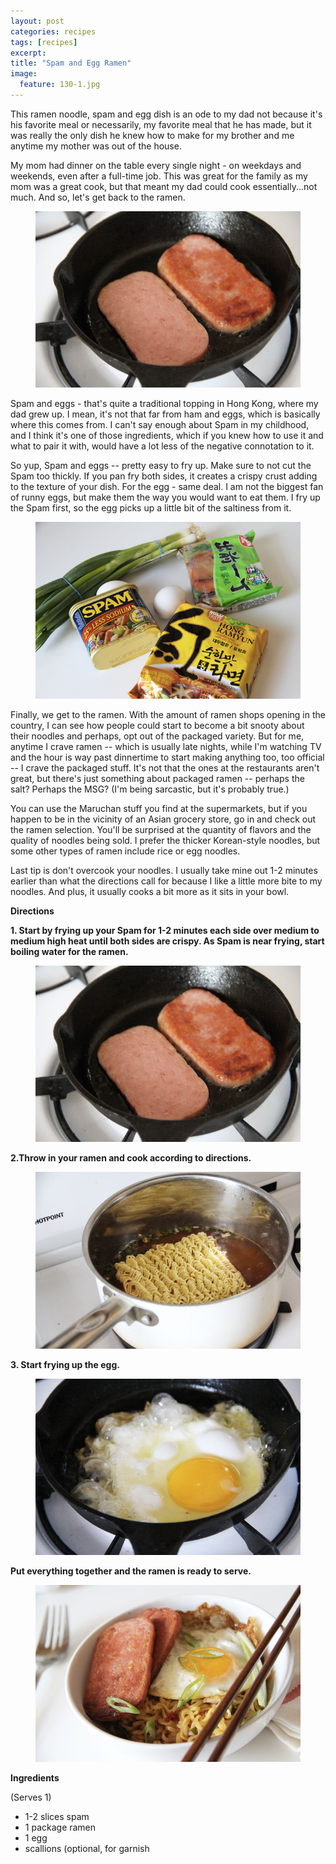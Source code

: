 ```yaml
---
layout: post
categories: recipes
tags: [recipes]
excerpt: 
title: "Spam and Egg Ramen"
image:
  feature: 130-1.jpg
---
```


This ramen noodle, spam and egg dish is an ode to my dad not because it's his favorite meal or necessarily, my favorite meal that he has made, but it was really the only dish he knew how to make for my brother and me anytime my mother was out of the house.

My mom had dinner on the table every single night - on weekdays and weekends, even after a full-time job.  This was great for the family as my mom was a great cook, but that meant my dad could cook essentially...not much.  And so, let's get back to the ramen.

<figure> <img src='/images/130-4.jpg'> </figure>

Spam and eggs - that's quite a traditional topping in Hong Kong, where my dad grew up.  I mean, it's not that far from ham and eggs, which is basically where this comes from.  I can't say enough about Spam in my childhood, and I think it's one of those ingredients, which if you knew how to use it and what to pair it with, would have a lot less of the negative connotation to it.

So yup, Spam and eggs -- pretty easy to fry up.  Make sure to not cut the Spam too thickly.  If you pan fry both sides, it creates a crispy crust adding to the texture of your dish.  For the egg - same deal.  I am not the biggest fan of runny eggs, but make them the way you would want to eat them.  I fry up the Spam first, so the egg picks up a little bit of the saltiness from it.

<figure> <img src='/images/130-2.jpg'> </figure>

Finally, we get to the ramen.  With the amount of ramen shops opening in the country, I can see how people could start to become a bit snooty about their noodles and perhaps, opt out of the packaged variety.  But for me, anytime I crave ramen -- which is usually late nights, while I'm watching TV and the hour is way past dinnertime to start making anything too, too official -- I crave the packaged stuff.  It's not that the ones at the restaurants aren't great, but there's just something about  packaged ramen -- perhaps the salt?  Perhaps the MSG? (I'm being sarcastic, but it's probably true.)

You can use the Maruchan stuff you find at the supermarkets, but if you happen to be in the vicinity of an Asian grocery store, go in and check out the ramen selection.  You'll be surprised at the quantity of flavors and the quality of noodles being sold.  I prefer the thicker Korean-style noodles, but some other types of ramen include rice or egg noodles.  

Last tip is don't overcook your noodles.  I usually take mine out 1-2 minutes earlier than what the directions call for because I like a little more bite to my noodles.  And plus, it usually cooks a bit more as it sits in your bowl.  

__Directions__

__1. Start by frying up your Spam for 1-2 minutes each side over medium to medium high heat until both sides are crispy.  As Spam is near frying, start boiling water for the ramen.__

<figure> <img src='/images/130-4.jpg'> </figure>

__2.Throw in your ramen and cook according to directions.__  

<figure> <img src='/images/130-5.jpg'> </figure>
 

__3. Start frying up the egg.__  

<figure> <img src='/images/130-6.jpg'> </figure>


__Put everything together and the ramen is ready to serve.__

<figure> <img src='/images/130-7.jpg'> </figure>

<section class='recipe'>
<p><strong>Ingredients</strong></p>

<p>(Serves 1)</p>

<ul><li>1-2 slices spam</li><li>1 package ramen</li><li>1 egg</li><li>scallions (optional, for garnish</li></ul></section>